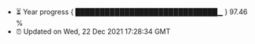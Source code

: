 - ⏳ Year progress { █████████████████████████████▁ } 97.46 %
- ⏰ Updated on Wed, 22 Dec 2021 17:28:34 GMT

